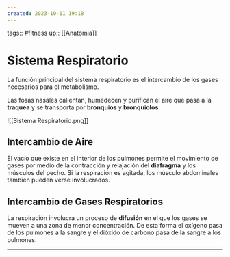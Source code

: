 ```yaml
---
created: 2023-10-11 19:18
---
```

tags:: #fitness 
up:: [[Anatomia]]
# Sistema Respiratorio
La función principal del sistema respiratorio es el intercambio de los gases necesarios para el metabolismo.

Las fosas nasales calientan, humedecen y purifican el aire que pasa a la **traquea** y se transporta por **bronquios** y **bronquiolos**.

![[Sistema Respiratorio.png]]
## Intercambio de Aire
El vacío que existe en el interior de los pulmones permite el movimiento de gases por medio de la contracción y relajación del **diafragma** y los músculos del pecho. Si la respiración es agitada, los músculo abdominales tambien pueden verse involucrados.

## Intercambio de Gases Respiratorios
La respiración involucra un proceso de **difusión** en el que los gases se mueven a una zona de menor concentración. De esta forma el oxígeno pasa de los pulmones a la sangre y el dióxido de carbono pasa de la sangre a los pulmones.
___
